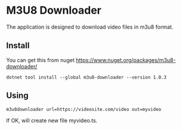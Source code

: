 # M3U8 Downloader

The application is designed to download video files in m3u8 format.

## Install

You can get this from nuget https://www.nuget.org/packages/m3u8-downloader/

```shell
dotnet tool install --global m3u8-downloader --version 1.0.3
```

## Using

```shell
m3u8downloader url=https://videosite.com/video out=myvideo
```
If OK, will create new file myvideo.ts.

